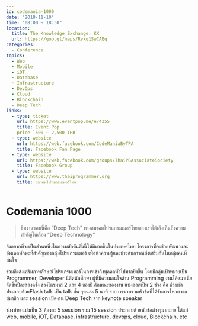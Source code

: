 ```yaml
---
id: codemania-1000
date: "2018-11-10"
time: "08:00 ~ 18:30"
location:
  title: The Knowledge Exchange: KX
  url: https://goo.gl/maps/Rvkq1SwCAEq
categories:
  - Conference
topics:
  - Web
  - Mobile
  - iOT
  - Database
  - Infrastructure
  - DevOps
  - Cloud
  - Blockchain
  - Deep Tech
links:
  - type: ticket
    url: https://www.eventpop.me/e/4355
    title: Event Pop
    price `500 ~ 2,500 THB`
  - type: website
    url: https://web.facebook.com/CodeManiaByTPA
    title: Facebook Fan Page
  - type: website
    url: https://web.facebook.com/groups/ThaiPGAssociateSociety
    title: Facebook Group
  - type: website
    url: https://www.thaiprogrammer.org
    title: สมาคมโปรแกรมเมอร์ไทย
---
```


# Codemania 1000

> ธีมงานรอบนี้คือ “Deep Tech” ทางสมาคมโปรแกรมเมอร์ไทยของเราได้เล็งเห็นถึงความสำคัญในเรื่อง “Deep Technology” 

จึงอยากที่จะเป็นส่วนหนึ่งในการผลักดันสิ่งนี้ให้มีมากขึ้นในประเทศไทย
โครงการที่จะช่วยพัฒนาและอัพเดตทักษะที่สำคัญของกลุ่มโปรแกรมเมอร์ เพื่อนำความรู้และประสบการณ์ส่งเสริมกันในกลุ่มคนที่สนใจ 

รวมถึงส่งเสริมภาพลักษณ์โปรแกรมเมอร์ในการเข้าถึงบุคคลทั่วไปมากยิ่งขึ้น 
โดยมีกลุ่มเป้าหมายเป็น Programmer, Developer นิสิตนักศึกษา ผู้ที่มีความสนใจด้าน Programming
งานโค้ดมาเนีย จัดขึ้นปีละสองครั้ง ช่วงไตรมาส 2 และ 4 ของปี
ลักษณะของงาน แบ่งออกเป็น 2 ช่วง คือ ช่วงเช้า ประกอบด้วยFlash talk เป็น talk สั้น ๆคนละ 5 นาที จากการรวบรวมหัวข้อที่ได้รับการโหวตจากสมาชิก และ session เปิดงาน Deep Tech จาก keynote speaker

ช่วงบ่าย แบ่งเป็น 3 ห้องละ 5 session รวม 15 session ประกอบด้วยหัวข้อต่างๆมากมาย ได้แก่ web, mobile, iOT, Database, infrastructure, devops, cloud, Blockchain, etc
